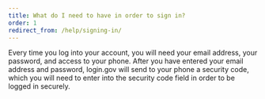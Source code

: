 ```yaml
---
title: What do I need to have in order to sign in?
order: 1
redirect_from: /help/signing-in/
---
```


Every time you log into your account, you will need your email address, your password, and access to your phone. After you have entered your email address and password, login.gov will send to your phone a security code, which you will need to enter into the security code field in order to be logged in securely.
